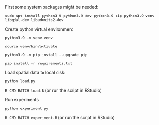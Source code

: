 First some system packages might be needed:

`sudo apt install python3.9 python3.9-dev python3.9-pip python3.9-venv libgdal-dev libudunits2-dev`

Create python virtual environment

`python3.9 -m venv venv`

`source venv/bin/activate`

`python3.9 -m pip install --upgrade pip`

`pip install -r requirements.txt`

Load spatial data to local disk:

`python load.py`

`R CMD BATCH load.R` (or run the script in RStudio)

Run experiments

`python experiment.py`

`R CMD BATCH experiment.R` (or run the script in RStudio)